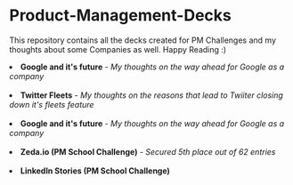 # Product-Management-Decks
This repository contains all the decks created for PM Challenges and my thoughts about some Companies as well. Happy Reading :)

<li><b>Google and it's future</b> - <i>My thoughts on the way ahead for Google as a company</i></li><br>
<li><b>Twitter Fleets</b> - <i>My thoughts on the reasons that lead to Twiiter closing down it's fleets feature</i></li><br>
<li><b>Google and it's future</b> - <i>My thoughts on the way ahead for Google as a company</i></li><br>
<li><b>Zeda.io (PM School Challenge)</b> - <i>Secured 5th place out of 62 entries</i></li><br>
<li><b>LinkedIn Stories (PM School Challenge)</b></li><br>
